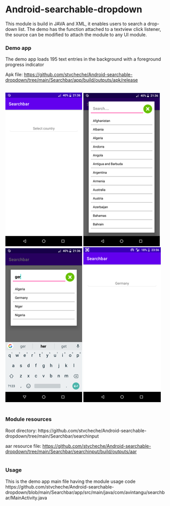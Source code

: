 # Android-searchable-dropdown
This module is build in JAVA and XML, it enables users to search a drop-down list. The demo has the function attached to a textview click listener, the source can be modified to attach the module to any UI module.

<h3>Demo app</h3>
The demo app loads 195 text entries in the background with a foreground progress indicator
<br/>

Apk file: https://github.com/stvcheche/Android-searchable-dropdown/tree/main/Searchbar/app/build/outputs/apk/release
<br/><br/>

![Scalculator image](https://github.com/stvcheche/Android-searchable-dropdown/blob/main/search.png) 
![Scalculator image](https://github.com/stvcheche/Android-searchable-dropdown/blob/main/searcha.png) 
![Scalculator image](https://github.com/stvcheche/Android-searchable-dropdown/blob/main/searchb.png) 
![Scalculator image](https://github.com/stvcheche/Android-searchable-dropdown/blob/main/searchc.png) 
<br/><br/>

<h3>Module resources</h3>
Root directory: https://github.com/stvcheche/Android-searchable-dropdown/tree/main/Searchbar/searchinput
<br/>

aar resource file: https://github.com/stvcheche/Android-searchable-dropdown/tree/main/Searchbar/searchinput/build/outputs/aar
<br/><br/>

<h3>Usage</h3>
This is the demo app main file having the module usage code
<br/>
https://github.com/stvcheche/Android-searchable-dropdown/blob/main/Searchbar/app/src/main/java/com/avintangu/searchbar/MainActivity.java
